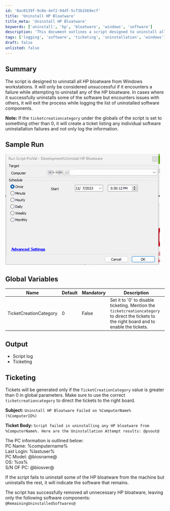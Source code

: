 ```yaml
---
id: '0ac0139f-9c8e-4ef2-94df-5cf3b1569ecf'
title: 'Uninstall HP Bloatware'
title_meta: 'Uninstall HP Bloatware'
keywords: ['uninstall', 'hp', 'bloatware', 'windows', 'software']
description: 'This document outlines a script designed to uninstall all HP bloatware from Windows workstations, detailing its operation, global variables, output, and ticketing system for failures during uninstallation.'
tags: ['logging', 'software', 'ticketing', 'uninstallation', 'windows']
draft: false
unlisted: false
---
```


## Summary

The script is designed to uninstall all HP bloatware from Windows workstations. It will only be considered unsuccessful if it encounters a failure while attempting to uninstall any of the HP bloatware. In cases where it successfully uninstalls some of the software but encounters issues with others, it will exit the process while logging the list of uninstalled software components.

**Note:** If the `ticketcreationcategory` under the globals of the script is set to something other than 0, it will create a ticket listing any individual software uninstallation failures and not only log the information.

## Sample Run

![Sample Run](../../../static/img/Uninstall-HP-Bloatware/image_1.png)

## Global Variables

| **Name**                  | **Default** | **Mandatory** | **Description**                                                                                                                                                       |
|---------------------------|-------------|---------------|-----------------------------------------------------------------------------------------------------------------------------------------------------------------------|
| TicketCreationCategory     | 0           | False         | Set it to '0' to disable ticketing. Mention the `ticketcreationcategory` to direct the tickets to the right board and to enable the tickets.                           |

## Output

- Script log
- Ticketing

## Ticketing

Tickets will be generated only if the `TicketCreationCategory` value is greater than 0 in global parameters. Make sure to use the correct `ticketcreationcategory` to direct the tickets to the right board.

**Subject:** `Uninstall HP Bloatware Failed on %ComputerName% (%ComputerID%)`

**Ticket Body:** `Script failed in uninstalling any HP bloatware from %ComputerName%. Here are the Uninstallation Attempt results: @psout@`

The PC information is outlined below:  
PC Name: %computername%  
Last Login: %lastuser%  
PC Model: @biosname@  
OS: %os%  
S/N OF PC: @biosver@

If the script fails to uninstall some of the HP bloatware from the machine but uninstalls the rest, it will indicate the software that remains.

The script has successfully removed all unnecessary HP bloatware, leaving only the following software components:  
`@RemainingUninstalledSoftwares@`



